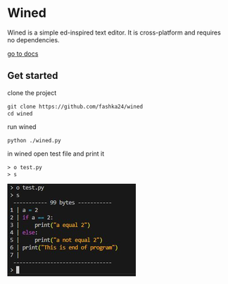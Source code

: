 # Wined

Wined is a simple ed-inspired text editor. It is cross-platform and requires no dependencies. <p>
[go to docs](https://github.com/fashka24/wined/tree/master/docs)

## Get started

clone the project

```shell
git clone https://github.com/fashka24/wined
cd wined
```

run wined

```shell
python ./wined.py
```

in wined open test file and print it

```
> o test.py
> s
```

<img src="img/Скриншот 16-03-2025 154723.jpg">